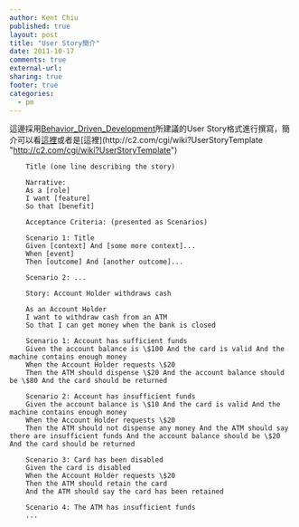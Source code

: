 ```yaml
---
author: Kent Chiu
published: true
layout: post
title: "User Story簡介"
date: 2011-10-17
comments: true
external-url:
sharing: true
footer: true
categories:
  - pm
---
```





這邊採用[Behavior\_Driven\_Development](http://en.wikipedia.org/wiki/Behavior_Driven_Development "http://en.wikipedia.org/wiki/Behavior_Driven_Development")所建議的User
Story格式進行撰寫，簡介可以看[這裡](http://dannorth.net/whats-in-a-story "http://dannorth.net/whats-in-a-story")或者是[這裡](http://c2.com/cgi/wiki?UserStoryTemplate "http://c2.com/cgi/wiki?UserStoryTemplate")


```
    Title (one line describing the story)
     
    Narrative:
    As a [role]
    I want [feature]
    So that [benefit]
     
    Acceptance Criteria: (presented as Scenarios)
     
    Scenario 1: Title
    Given [context] And [some more context]...
    When [event]
    Then [outcome] And [another outcome]...
     
    Scenario 2: ...
```


```
    Story: Account Holder withdraws cash
     
    As an Account Holder
    I want to withdraw cash from an ATM
    So that I can get money when the bank is closed
     
    Scenario 1: Account has sufficient funds
    Given the account balance is \$100 And the card is valid And the machine contains enough money
    When the Account Holder requests \$20
    Then the ATM should dispense \$20 And the account balance should be \$80 And the card should be returned
     
    Scenario 2: Account has insufficient funds
    Given the account balance is \$10 And the card is valid And the machine contains enough money
    When the Account Holder requests \$20
    Then the ATM should not dispense any money And the ATM should say there are insufficient funds And the account balance should be \$20 And the card should be returned
     
    Scenario 3: Card has been disabled
    Given the card is disabled
    When the Account Holder requests \$20
    Then the ATM should retain the card
    And the ATM should say the card has been retained
     
    Scenario 4: The ATM has insufficient funds
    ...
```

